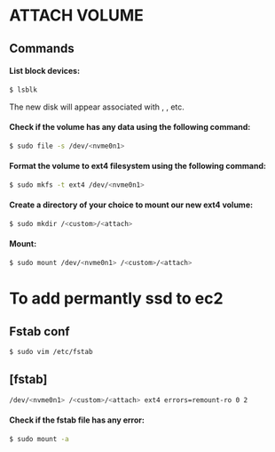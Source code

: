 # ATTACH VOLUME
## Commands
#### List block devices:

```sh
$ lsblk
```

The new disk will appear associated with <nvme0n1>, <nvme1n1>, etc.

#### Check if the volume has any data using the following command:

```sh
$ sudo file -s /dev/<nvme0n1>
```

#### Format the volume to ext4 filesystem  using the following command:

```sh
$ sudo mkfs -t ext4 /dev/<nvme0n1>
```

#### Create a directory of your choice to mount our new ext4 volume:

```sh
$ sudo mkdir /<custom>/<attach>
```

#### Mount:

```sh
$ sudo mount /dev/<nvme0n1> /<custom>/<attach>
```

# To add permantly ssd to ec2
## Fstab conf

```sh
$ sudo vim /etc/fstab
```

## [fstab]

```sh
/dev/<nvme0n1> /<custom>/<attach> ext4 errors=remount-ro 0 2
```

#### Check if the fstab file has any error:

```sh
$ sudo mount -a
```